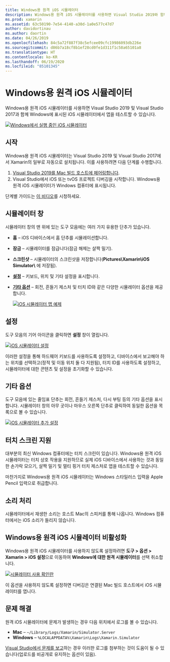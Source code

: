 ```yaml
---
title: Windows용 원격 iOS 시뮬레이터
description: Windows용 원격 iOS 시뮬레이터를 사용하면 Visual Studio 2019와 함께 Windows에 표시된 iOS 시뮬레이터에서 앱을 테스트할 수 있습니다.
ms.prod: xamarin
ms.assetid: 63c50190-7e54-4140-a30d-1a0e577c47d7
author: davidortinau
ms.author: daortin
ms.date: 04/26/2019
ms.openlocfilehash: 84c5a72f887f38c5efcee09cfc19986093db226e
ms.sourcegitcommit: d86b7a18cf8b1ef28cd0fe1d311f1c58a65101a8
ms.translationtype: HT
ms.contentlocale: ko-KR
ms.lasthandoff: 06/19/2020
ms.locfileid: "85101345"
---
```

# <a name="remoted-ios-simulator-for-windows"></a>Windows용 원격 iOS 시뮬레이터

Windows용 원격 iOS 시뮬레이터를 사용하면 Visual Studio 2019 및 Visual Studio 2017과 함께 Windows에 표시된 iOS 시뮬레이터에서 앱을 테스트할 수 있습니다.

[![Windows에서 실행 중인 iOS 시뮬레이터](images/hero-sml.png "Windows에서 실행 중인 iOS 시뮬레이터")](images/hero.png#lightbox)

## <a name="getting-started"></a>시작

Windows용 원격 iOS 시뮬레이터는 Visual Studio 2019 및 Visual Studio 2017에서 Xamarin의 일부로 자동으로 설치됩니다. 이를 사용하려면 다음 단계를 수행합니다.

1. [Visual Studio 2019를 Mac 빌드 호스트에 페어링합니다](~/ios/get-started/installation/windows/connecting-to-mac/index.md).
2. Visual Studio에서 iOS 또는 tvOS 프로젝트 디버깅을 시작합니다. Windows용 원격 iOS 시뮬레이터가 Windows 컴퓨터에 표시됩니다.

단계별 가이드는 [이 비디오](deploy.md)를 시청하세요.

## <a name="simulator-window"></a>시뮬레이터 창

시뮬레이터 창의 맨 위에 있는 도구 모음에는 여러 가지 유용한 단추가 있습니다.

- **홈** – iOS 디바이스에서 홈 단추를 시뮬레이션합니다.
- **잠금** – 시뮬레이터를 잠급니다(잠금 해제는 살짝 밀기).
- **스크린샷** – 시뮬레이터의 스크린샷을 저장합니다(**Pictures\Xamarin\iOS Simulator\\** 에 저장됨).
- [**설정**](#settings) – 키보드, 위치 및 기타 설정을 표시합니다.
- [**기타 옵션**](#other-options) – 회전, 흔들기 제스처 및 터치 ID와 같은 다양한 시뮬레이터 옵션을 제공합니다.

    [![iOS 시뮬레이터 맵 예제](images/maps-app-sml.png "iOS 시뮬레이터 맵 예제")](images/maps-app.png#lightbox)

## <a name="settings"></a>설정

도구 모음의 기어 아이콘을 클릭하면 **설정** 창이 열립니다.

[![iOS 시뮬레이터 설정](images/settings-sml.png "iOS 시뮬레이터 설정")](images/settings.png#lightbox)

이러한 설정을 통해 하드웨어 키보드를 사용하도록 설정하고, 디바이스에서 보고해야 하는 위치를 선택하고(정적 및 이동 위치 둘 다 지원됨), 터치 ID를 사용하도록 설정하고, 시뮬레이터에 대한 콘텐츠 및 설정을 초기화할 수 있습니다.

## <a name="other-options"></a>기타 옵션

도구 모음에 있는 줄임표 단추는 회전, 흔들기 제스처, 다시 부팅 등의 기타 옵션을 표시합니다. 시뮬레이터 창의 아무 곳이나 마우스 오른쪽 단추로 클릭하여 동일한 옵션을 목록으로 볼 수 있습니다.

[![iOS 시뮬레이터 추가 설정](images/more-sml.png "iOS 시뮬레이터 추가 설정")](images/more.png#lightbox)

## <a name="touchscreen-support"></a>터치 스크린 지원

대부분의 최신 Windows 컴퓨터에는 터치 스크린이 있습니다. Windows용 원격 iOS 시뮬레이터는 터치 상호 작용을 지원하므로 실제 iOS 디바이스에서 사용하는 것과 동일한 손가락 모으기, 살짝 밀기 및 멀티 핑거 터치 제스처로 앱을 테스트할 수 있습니다.

마찬가지로 Windows용 원격 iOS 시뮬레이터는 Windows 스타일러스 입력을 Apple Pencil 입력으로 취급합니다.

## <a name="sound-handling"></a>소리 처리

시뮬레이터에서 재생한 소리는 호스트 Mac의 스피커를 통해 나옵니다.
Windows 컴퓨터에서는 iOS 소리가 들리지 않습니다.

## <a name="disabling-the-remoted-ios-simulator-for-windows"></a>Windows용 원격 iOS 시뮬레이터 비활성화

Windows용 원격 iOS 시뮬레이터를 사용하지 않도록 설정하려면 **도구 > 옵션 > Xamarin > iOS 설정**으로 이동하여 **Windows에 대한 원격 시뮬레이터**를 선택 취소합니다.

[![시뮬레이터 사용 확인란](images/options-sml.png "시뮬레이터 사용 확인란")](images/options.png#lightbox)

이 옵션을 사용하지 않도록 설정하면 디버깅은 연결된 Mac 빌드 호스트에서 iOS 시뮬레이터를 엽니다.

## <a name="troubleshooting"></a>문제 해결

원격 iOS 시뮬레이터에 문제가 발생하는 경우 다음 위치에서 로그를 볼 수 있습니다.

- **Mac** – `~/Library/Logs/Xamarin/Simulator.Server`
- **Windows** – `%LOCALAPPDATA%\Xamarin\Logs\Xamarin.Simulator`

[Visual Studio에서 문제를 보고](https://docs.microsoft.com/visualstudio/ide/how-to-report-a-problem-with-visual-studio)하는 경우 이러한 로그를 첨부하는 것이 도움이 될 수 있습니다(업로드를 비공개로 유지하는 옵션이 있음).
